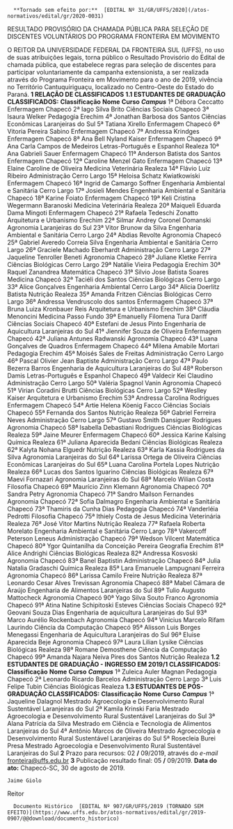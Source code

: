       **Tornado sem efeito por:**  [EDITAL Nº 31/GR/UFFS/2020](/atos-normativos/edital/gr/2020-0031) 

   RESULTADO PROVISÓRIO DA CHAMADA PÚBLICA PARA SELEÇÃO DE DISCENTES VOLUNTÁRIOS DO PROGRAMA FRONTEIRA EM MOVIMENTO  

 O REITOR DA UNIVERSIDADE FEDERAL DA FRONTEIRA SUL (UFFS), no uso de suas atribuições legais, torna público o Resultado Provisório do Edital de chamada pública, que estabelece regras para seleção de discentes para participar voluntariamente da campanha extensionista, a ser realizada através do Programa Fronteira em Movimento para o ano de 2019, vivência no Território Cantuquiriguaçu, localizado no Centro-Oeste do Estado do Paraná.  **1 RELAÇÃO DE CLASSIFICADOS** **1.1 ESTUDANTES DE GRADUAÇÃO CLASSIFICADOS:**      **Classificação**   **Nome**   **Curso**    ***Campus***      1ª   Débora Ceccatto   Enfermagem   Chapecó     2ª   Iago Silva Brito   Ciências Sociais   Chapecó     3ª   Isaura Welker   Pedagogia   Erechim     4ª   Jonathan Barbosa dos Santos   Ciências Econômicas   Laranjeiras do Sul     5ª   Tatiana Xirello   Enfermagem   Chapecó     6ª   Vitoria Pereira Sabino   Enfermagem   Chapecó     7ª   Andressa Krindges   Enfermagem   Chapecó     8ª   Ana Bell Nyland Kaiser   Enfermagem   Chapecó     9ª   Ana Carla Campos de Medeiros   Letras-Português e Espanhol   Realeza     10ª   Ana Gabrieli Sauer   Enfermagem   Chapecó     11ª   Anderson Batista dos Santos   Enfermagem   Chapecó     12ª   Caroline Menzel Gato   Enfermagem   Chapecó     13ª   Elaine Caroline de Oliveira   Medicina Veterinária   Realeza     14ª   Flávio Luiz Ribeiro   Administração   Cerro Largo     15ª   Heloisa Schatz Kwiatkowiski   Enfermagem   Chapecó     16ª   Ingrid de Camargo Soffner   Engenharia Ambiental e Sanitária   Cerro Largo     17ª   Josieli Mendes   Engenharia Ambiental e Sanitária   Chapecó     18ª   Karine Foiato   Enfermagem   Chapecó     19ª   Keli Cristina Wegermann Baranoski   Medicina Veterinária   Realeza     20ª   Maiqueli Eduarda Dama Mingoti   Enfermagem   Chapecó     21ª   Rafaela Tedeschi Zonatto   Arquitetura e Urbanismo   Erechim     22ª   Silmar Andrey Coronel Domanski   Agronomia   Laranjeiras do Sul     23ª   Vitor Brunow da Silva   Engenharia Ambiental e Sanitária   Cerro Largo     24ª   Abdias Revolte   Agronomia   Chapecó     25ª   Gabriel Averedo Correia Silva   Engenharia Ambiental e Sanitária   Cerro Largo     26ª   Graciele Machado Eberhardt   Administração   Cerro Largo     27ª   Jaqueline Tenroller Beneti   Agronomia   Chapecó     28ª   Juliane Kletke Ferrira   Ciências Biológicas   Cerro Largo     29ª   Natálie Vieira   Pedagogia   Erechim     30ª   Raquel Zanandrea   Matemática   Chapecó     31ª   Silvio Jose Batista Soares   Medicina   Chapecó     32ª   Taciéli dos Santos   Ciências Biológicas   Cerro Largo     33ª   Alice Gonçalves   Engenharia Ambiental   Cerro Largo     34ª   Alicia Doerlitz Batista   Nutrição   Realeza     35ª   Amanda Fritzen   Ciências Biológicas   Cerro Largo     36ª   Andressa Vendruscolo dos santos   Enfermagem   Chapecó     37ª   Bruna Luiza Kronbauer Reis   Arquitetura e Urbanismo   Erechim     38ª   Cláudia Menoncini   Medicina   Passo Fundo     39ª   Emanuelly Filomena Tura Dariff   Ciências Sociais   Chapecó     40ª   Estefani de Jesus Pinto   Engenharia de Aquicultura   Laranjeiras do Sul     41ª   Jiennifer Souza de Oliveira   Enfermagem   Chapecó     42ª   Juliana Antunes Radwanski   Agronomia   Chapecó     43ª   Luana Gonçalves de Quadros   Enfermagem   Chapecó     44ª   Milena Amabile Mortari   Pedagogia   Erechim     45ª   Moisés Sales de Freitas   Administração   Cerro Largo     46ª   Pascal Olivier Jean Baptiste   Administração   Cerro Largo     47ª   Paulo Bezerra Barros   Engenharia de Aquicultura   Laranjeiras do Sul     48ª   Roberson Damis   Letras-Português e Espanhol   Chapecó     49ª   Valdecir Kei Claudino   Administração   Cerro Largo     50ª   Valéria Spagnol Vanin   Agronomia   Chapecó     51ª   Virian Coradini Brutti   Ciências Biológicas   Cerro Largo     52ª   Weslley Kaiser   Arquitetura e Urbanismo   Erechim     53ª   Andressa Carolina Rodrigues   Enfermagem   Chapecó     54ª   Artie Helena Köenig Facco   Ciências Sociais   Chapecó     55ª   Fernanda dos Santos   Nutrição   Realeza     56ª   Gabriel Ferreira Neves   Administração   Cerro Largo     57ª   Gustavo Smith Dansiguer Rodrigues   Agronomia   Chapecó     58ª   Isabella Debastiani Rodrigues   Ciências Biológicas   Realeza     59ª   Jaine Meurer   Enfermagem   Chapecó     60ª   Jessica Karine Kalsing   Química   Realeza     61ª   Juliana Aparecida Bedani   Ciências Biológicas   Realeza     62ª   Kalyta Nohana Elguedr   Nutrição   Realeza     63ª   Karla Kassia Rodrigues da Silva   Agronomia   Laranjeiras do Sul     64ª   Larissa Ortega de Oliveira   Ciências Econômicas   Laranjeiras do Sul     65ª   Luana Carolina Portela Lopes   Nutrição   Realeza     66ª   Lucas dos Santos Iguarino   Ciências Biológicas   Realeza     67ª   Maevi Fornazari   Agronomia   Laranjeiras do Sul     68ª   Marcelo Wilian Costa   Filosofia   Chapecó     69ª   Maurício Zinn Klemann   Agronomia   Chapecó     70ª   Sandra Petry   Agronomia   Chapecó     71ª   Sandro Maílson Fernandes   Agronomia   Chapecó     72ª   Sofia Dalmagro   Engenharia Ambiental e Sanitária   Chapecó     73ª   Thamiris da Cunha Dias   Pedagogia   Chapecó     74ª   Vanderléia Pedrotti   Filosofia   Chapecó     75ª   Ithiely Costa de Jesus   Medicina Veterinária   Realeza     76ª   José Vitor Martins   Nutrição   Realeza     77ª   Rafaela Roberta Morelato   Engenharia Ambiental e Sanitária   Cerro Largo     78ª   Vakercoff Peterson Leneus   Administração   Chapecó     79ª   Wedson Vilcent   Matemática   Chapecó     80ª   Ygor Quintanilha da Conceição Pereira   Geografia   Erechim     81ª   Alice Andrighi   Ciências Biológicas   Realeza     82ª   Andressa Kosvoski   Agronomia   Chapecó     83ª   Banel Baptistin   Administração   Chapecó     84ª   Julia Natalia Gradaschi   Química   Realeza     85ª   Lara Emanuele Lampugnani Ferreira   Agronomia   Chapecó     86ª   Larissa Camilo Freire   Nutrição   Realeza     87ª   Leonardo Cesar Alves Trevissan   Agronomia   Chapecó     88ª   Mabel Câmara de Araújo   Engenharia de Alimentos   Laranjeiras do Sul     89ª   Tulio Augusto Mattocheck   Agronomia   Chapecó     90ª   Yago Silva Souto Franco   Agronomia   Chapecó     91ª   Atina Natine Schipitoski Esteves   Ciências Sociais   Chapecó     92ª   Geovani Souza Dias   Engenharia de aquicultura   Laranjeiras do Sul     93ª   Marco Aurélio Rockenbach   Agronomia   Chapecó     94ª   Vinicius Marcelo Rifam Laurindo   Ciência da Computação   Chapecó     95ª   Alisson Luis Borges Menegassi   Engenharia de Aquicultura   Laranjeiras do Sul     96ª   Eluise Aparecida Beje   Agronomia   Chapecó     97ª   Laura Lilian Lysike   Ciências Biológicas   Realeza     98ª   Romane Demosthene   Ciência da Computação   Chapecó     99ª   Amanda Najara Neiva Pires dos Santos   Nutrição   Realeza     **1.2 ESTUDANTES DE GRADUAÇÃO - INGRESSO EM 2019/1 CLASSIFICADOS:**      **Classificação**   **Nome**   **Curso**    ***Campus***      1ª   Zuleica Auler Magnan   Pedagogia   Chapecó     2ª   Leonardo Ricardo Barcelos   Administração   Cerro Largo     3ª   Luis Felipe Tubin   Ciências Biológicas   Realeza     **1.3 ESTUDANTES DE PÓS-GRADUAÇÃO CLASSIFICADOS:**      **Classificação**   **Nome**   **Curso**    ***Campus***      1ª   Jaqueline Dalagnol   Mestrado Agroecologia e Desenvolvimento Rural Sustentável   Laranjeiras do Sul     2ª   Kamila Krinski Faria   Mestrado Agroecologia e Desenvolvimento Rural Sustentável   Laranjeiras do Sul     3ª   Alana Patrícia da Silva   Mestrado em Ciência e Tecnologia de Alimentos   Laranjeiras do Sul     4ª   Antônio Marcos de Oliveira   Mestrado Agroecologia e Desenvolvimento Rural Sustentável   Laranjeiras do Sul     5ª   Rosecleia Burei Presa   Mestrado Agroecologia e Desenvolvimento Rural Sustentável   Laranjeiras do Sul       **2**  Prazo para recursos: 02 **/** 09/2019, através do *e-mail*  [fronteira@uffs.edu.br](mailto:fronteira@uffs.edu.br)   **3**  Publicação resultado final: 05 **/** 09/2019.        **Data do ato:** Chapecó-SC, 30 de agosto de 2019.   
 

    Jaime Giolo   
 Reitor 

      Documento Histórico  [EDITAL Nº 907/GR/UFFS/2019 (TORNADO SEM EFEITO)](https://www.uffs.edu.br/atos-normativos/edital/gr/2019-0907/@@download/documento_historico)     
      